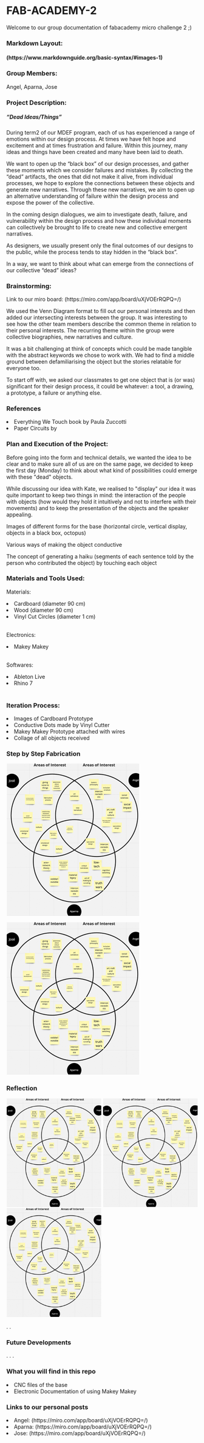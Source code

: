 # FAB-ACADEMY-2
Welcome to our group documentation of fabacademy micro challenge 2 ;)

<h3> Markdown Layout: </h3>
<h4> (https://www.markdownguide.org/basic-syntax/#images-1) </h4>

<h3> Group Members:</h3>
Angel, Aparna, Jose

<h3> Project Description: </h3>
<h5> “Dead Ideas/Things” </h5>
During term2 of our MDEF program, each of us has experienced a range of emotions within our design process. At times we have felt hope and excitement and at times frustration and failure. Within this journey, many ideas and things have been created and many have been laid to death.

We want to open up the “black box” of our design processes, and gather these moments which we consider failures and mistakes. By collecting the “dead” artifacts, the ones that did not make it alive, from individual processes, we hope to explore the connections between these objects and generate new narratives. Through these new narratives, we aim to open up an alternative understanding of failure within the design process and expose the power of the collective.

In the coming design dialogues, we aim to investigate death, failure, and vulnerability within the design process and how these individual moments can collectively be brought to life to create new and collective emergent narratives.

As designers, we usually present only the final outcomes of our designs to the public, while the process tends to stay hidden in the “black box”.

In a way, we want to think about what can emerge from the connections of our collective “dead” ideas?

<h3> Brainstorming:</h3>
Link to our miro board: (https://miro.com/app/board/uXjVOErRQPQ=/)
<p>We used the Venn Diagram format to fill out our personal interests and then added our intersecting interests between the group. It was interesting to see how the other team members describe the common theme in relation to their personal interests. The recurring theme within the group were collective biographies, new narratives and culture.</p>

<p>It was a bit challenging at think of concepts which could be made tangible with the abstract keywords we chose to work with. We had to find a middle ground between defamiliarising the object but the stories relatable for everyone too.</p>

<p>To start off with, we asked our classmates to get one object that is (or was) significant for their design process, it could be whatever: a tool, a drawing, a prototype, a failure or anything else.</p>

<h3> References </h3>
<li> Everything We Touch book by Paula Zuccotti </li>
<li> Paper Circuits by </li>

<h3>Plan and Execution of the Project: </h3>
<p>Before going into the form and technical details, we wanted the idea to be clear and to make sure all of us are on the same page, we decided to keep the first day (Monday) to think about what kind of possibilities could emerge with these "dead" objects. </p>

<p>While discussing our idea with Kate, we realised to "display" our idea it was quite important to keep two things in mind: the interaction of the people with objects (how would they hold it intuitively and not to interfere with their movements) and to keep the presentation of the objects and the speaker appealing.</p>

<p>Images of different forms for the base (horizontal circle, vertical display, objects in a black box, octopus)</p>

<p>Various ways of making the object conductive </p>

<p>The concept of generating a haiku (segments of each sentence told by the person who contributed the object) by touching each object </p>

<h3> Materials and Tools Used: </h3>
<p> Materials: </p>
<li> Cardboard (diameter 90 cm)</li>
<li> Wood (diameter 90 cm) </li>
<li> Vinyl Cut Circles (diameter 1 cm) </li> <br>

<p> Electronics: </p>
<li> Makey Makey </li> <br>

<p> Softwares: </p>
<li> Ableton Live </li>
<li> Rhino 7 </li> <br>

<h3> Iteration Process: </h3>
<li> Images of Cardboard Prototype </li>
<li> Conductive Dots made by Vinyl Cutter </li>
<li> Makey Makey Prototype attached with wires </li>
<li> Collage of all objects received </li>

<h3> Step by Step Fabrication </h3>
<p float="center">
<img title="miro alt="brainstorm" src="/images/web.png" width="350"/>
</p>
<p float="centre">
<img title="miro alt="brainstorm" src="/images/web.png" width="350"/>
</p>
<h3> Reflection </h3>

<p float="left">
  <img src="/images/web.png" width="250" />
  <img src="/images/web.png" width="250" />
  <img src="/images/web.png" width="250" />
</p>
.
.

<h3> Future Developments </h3>
.
.
.

<h3> What you will find in this repo </h3>
<li> CNC files of the base </li>
<li> Electronic Documentation of using Makey Makey </li>

<h3> Links to our personal posts </h3>
<li> Angel: (https://miro.com/app/board/uXjVOErRQPQ=/) </li>
<li> Aparna: (https://miro.com/app/board/uXjVOErRQPQ=/)</li>
<li> Jose: (https://miro.com/app/board/uXjVOErRQPQ=/) </li>
